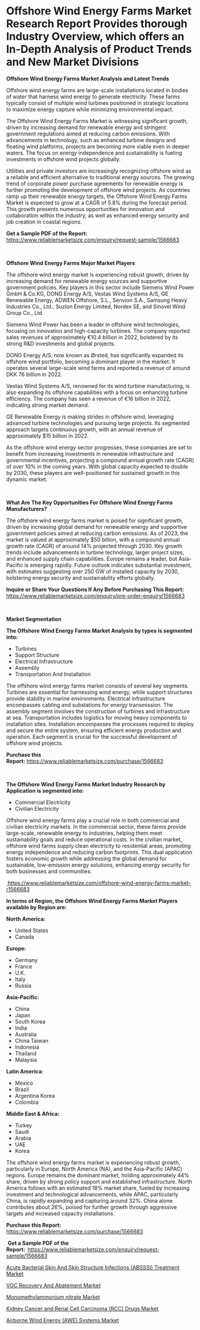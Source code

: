 <p><h1>Offshore Wind Energy Farms Market Research Report Provides thorough Industry Overview, which offers an In-Depth Analysis of Product Trends and New Market Divisions</h1></p><p><strong>Offshore Wind Energy Farms Market Analysis and Latest Trends</strong></p>
<p><p>Offshore wind energy farms are large-scale installations located in bodies of water that harness wind energy to generate electricity. These farms typically consist of multiple wind turbines positioned in strategic locations to maximize energy capture while minimizing environmental impact.</p><p>The Offshore Wind Energy Farms Market is witnessing significant growth, driven by increasing demand for renewable energy and stringent government regulations aimed at reducing carbon emissions. With advancements in technology, such as enhanced turbine designs and floating wind platforms, projects are becoming more viable even in deeper waters. The focus on energy independence and sustainability is fueling investments in offshore wind projects globally.</p><p>Utilities and private investors are increasingly recognizing offshore wind as a reliable and efficient alternative to traditional energy sources. The growing trend of corporate power purchase agreements for renewable energy is further promoting the development of offshore wind projects. As countries ramp up their renewable energy targets, the Offshore Wind Energy Farms Market is expected to grow at a CAGR of 5.8% during the forecast period. This growth presents numerous opportunities for innovation and collaboration within the industry, as well as enhanced energy security and job creation in coastal regions.</p></p>
<p><strong>Get a Sample PDF of the Report:&nbsp;</strong> <a href="https://www.reliablemarketsize.com/enquiry/request-sample/1566683?utm_campaign=1999&utm_medium=2&utm_source=Github&utm_content=ia&utm_term=22032025&utm_id=offshore-wind-energy-farms">https://www.reliablemarketsize.com/enquiry/request-sample/1566683</a></p>
<p>&nbsp;</p>
<p><strong>Offshore Wind Energy Farms Major Market Players</strong></p>
<p><p>The offshore wind energy market is experiencing robust growth, driven by increasing demand for renewable energy sources and supportive government policies. Key players in this sector include Siemens Wind Power GmbH & Co.KG, DONG Energy A/S, Vestas Wind Systems A/S, GE Renewable Energy, ADWEN Offshore, S.L., Senvion S.A., Samsung Heavy Industries Co., Ltd., Suzlon Energy Limited, Nordex SE, and Sinovel Wind Group Co., Ltd.</p><p>Siemens Wind Power has been a leader in offshore wind technologies, focusing on innovation and high-capacity turbines. The company reported sales revenues of approximately €10.4 billion in 2022, bolstered by its strong R&D investments and global projects.</p><p>DONG Energy A/S, now known as Ørsted, has significantly expanded its offshore wind portfolio, becoming a dominant player in the market. It operates several large-scale wind farms and reported a revenue of around DKK 76 billion in 2022.</p><p>Vestas Wind Systems A/S, renowned for its wind turbine manufacturing, is also expanding its offshore capabilities with a focus on enhancing turbine efficiency. The company has seen a revenue of €16 billion in 2022, indicating strong market demand.</p><p>GE Renewable Energy is making strides in offshore wind, leveraging advanced turbine technologies and pursuing large projects. Its segmented approach targets continuous growth, with an annual revenue of approximately $15 billion in 2022.</p><p>As the offshore wind energy sector progresses, these companies are set to benefit from increasing investments in renewable infrastructure and governmental incentives, projecting a compound annual growth rate (CAGR) of over 10% in the coming years. With global capacity expected to double by 2030, these players are well-positioned for sustained growth in this dynamic market.</p></p>
<p>&nbsp;</p>
<p><strong>What Are The Key Opportunities For Offshore Wind Energy Farms Manufacturers?</strong></p>
<p><p>The offshore wind energy farms market is poised for significant growth, driven by increasing global demand for renewable energy and supportive government policies aimed at reducing carbon emissions. As of 2023, the market is valued at approximately $50 billion, with a compound annual growth rate (CAGR) of around 14% projected through 2030. Key growth trends include advancements in turbine technology, larger project sizes, and enhanced supply chain capabilities. Europe remains a leader, but Asia-Pacific is emerging rapidly. Future outlook indicates substantial investment, with estimates suggesting over 250 GW of installed capacity by 2030, bolstering energy security and sustainability efforts globally.</p></p>
<p><strong>Inquire or Share Your Questions If Any Before Purchasing This Report:</strong> <a href="https://www.reliablemarketsize.com/enquiry/pre-order-enquiry/1566683?utm_campaign=1999&utm_medium=2&utm_source=Github&utm_content=ia&utm_term=22032025&utm_id=offshore-wind-energy-farms">https://www.reliablemarketsize.com/enquiry/pre-order-enquiry/1566683</a></p>
<p>&nbsp;</p>
<p><strong>Market Segmentation</strong></p>
<p><strong>The Offshore Wind Energy Farms Market Analysis by types is segmented into:</strong></p>
<p><ul><li>Turbines</li><li>Support Structure</li><li>Electrical Infrastructure</li><li>Assembly</li><li>Transportation And Installation</li></ul></p>
<p><p>The offshore wind energy farms market consists of several key segments. Turbines are essential for harnessing wind energy, while support structures provide stability in marine environments. Electrical infrastructure encompasses cabling and substations for energy transmission. The assembly segment involves the construction of turbines and infrastructure at sea. Transportation includes logistics for moving heavy components to installation sites. Installation encompasses the processes required to deploy and secure the entire system, ensuring efficient energy production and operation. Each segment is crucial for the successful development of offshore wind projects.</p></p>
<p><strong>Purchase this Report:&nbsp;</strong><a href="https://www.reliablemarketsize.com/purchase/1566683?utm_campaign=1999&utm_medium=2&utm_source=Github&utm_content=ia&utm_term=22032025&utm_id=offshore-wind-energy-farms">https://www.reliablemarketsize.com/purchase/1566683</a></p>
<p>&nbsp;</p>
<p><strong>The Offshore Wind Energy Farms Market Industry Research by Application is segmented into:</strong></p>
<p><ul><li>Commercial Electricity</li><li>Civilian Electricity</li></ul></p>
<p><p>Offshore wind energy farms play a crucial role in both commercial and civilian electricity markets. In the commercial sector, these farms provide large-scale, renewable energy to industries, helping them meet sustainability goals and reduce operational costs. In the civilian market, offshore wind farms supply clean electricity to residential areas, promoting energy independence and reducing carbon footprints. This dual application fosters economic growth while addressing the global demand for sustainable, low-emission energy solutions, enhancing energy security for both businesses and communities.</p></p>
<p><a href="https://www.reliablemarketsize.com/offshore-wind-energy-farms-market-r1566683?utm_campaign=1999&utm_medium=2&utm_source=Github&utm_content=ia&utm_term=22032025&utm_id=offshore-wind-energy-farms">&nbsp;https://www.reliablemarketsize.com/offshore-wind-energy-farms-market-r1566683</a></p>
<p><strong>In terms of Region, the Offshore Wind Energy Farms Market Players available by Region are:</strong></p>
<p>
    <p> <strong> North America: </strong>
        <ul>
            <li>United States</li>
            <li>Canada</li>
        </ul>
        </p> 
    <p> <strong> Europe: </strong>
        <ul>
            <li>Germany</li>
            <li>France</li>
            <li>U.K.</li>
            <li>Italy</li>
            <li>Russia</li>
        </ul>
        </p> 
    <p> <strong> Asia-Pacific: </strong>
        <ul>
            <li>China</li>
            <li>Japan</li>
            <li>South Korea</li>
            <li>India</li>
            <li>Australia</li>
            <li>China Taiwan</li>
            <li>Indonesia</li>
            <li>Thailand</li>
            <li>Malaysia</li>
        </ul>
        </p> 
    <p> <strong> Latin America: </strong>
        <ul>
            <li>Mexico</li>
            <li>Brazil</li>
            <li>Argentina Korea</li>
            <li>Colombia</li>
        </ul>
        </p> 
    <p> <strong> Middle East & Africa: </strong>
        <ul>
            <li>Turkey</li>
            <li>Saudi</li>
            <li>Arabia</li>
            <li>UAE</li>
            <li>Korea</li>
        </ul>
    </p>
    </p>
<p><p>The offshore wind energy farms market is experiencing robust growth, particularly in Europe, North America (NA), and the Asia-Pacific (APAC) regions. Europe remains the dominant market, holding approximately 44% share, driven by strong policy support and established infrastructure. North America follows with an estimated 18% market share, fueled by increasing investment and technological advancements, while APAC, particularly China, is rapidly expanding and capturing around 32%. China alone contributes about 26%, poised for further growth through aggressive targets and increased capacity installations.</p></p>
<p><strong>Purchase this Report: </strong><a href="https://www.reliablemarketsize.com/purchase/1566683?utm_campaign=1999&utm_medium=2&utm_source=Github&utm_content=ia&utm_term=22032025&utm_id=offshore-wind-energy-farms">https://www.reliablemarketsize.com/purchase/1566683</a></p>
<p>&nbsp;<strong>Get a Sample PDF of the Report:&nbsp;&nbsp;</strong><a href="https://www.reliablemarketsize.com/enquiry/request-sample/1566683?utm_campaign=1999&utm_medium=2&utm_source=Github&utm_content=ia&utm_term=22032025&utm_id=offshore-wind-energy-farms">https://www.reliablemarketsize.com/enquiry/request-sample/1566683</a></p>
<p><strong></strong></p>
<p><p><a href="https://github.com/milievkulov/Market-Research-Report-List-1/blob/main/acute-bacterial-skin-and-skin-structure-infections-absssi-treatment-market.md?utm_campaign=1999&utm_medium=2&utm_source=Github&utm_content=ia&utm_term=22032025&utm_id=offshore-wind-energy-farms">Acute Bacterial Skin And Skin Structure Infections (ABSSSI) Treatment Market</a></p><p><a href="https://github.com/erkidrhoy/Market-Research-Report-List-1/blob/main/voc-recovery-and-abatement-market.md?utm_campaign=1999&utm_medium=2&utm_source=Github&utm_content=ia&utm_term=22032025&utm_id=offshore-wind-energy-farms">VOC Recovery And Abatement Market</a></p><p><a href="https://github.com/enieyfabius/Market-Research-Report-List-1/blob/main/monomethylammonium-nitrate-market.md?utm_campaign=1999&utm_medium=2&utm_source=Github&utm_content=ia&utm_term=22032025&utm_id=offshore-wind-energy-farms">Monomethylammonium nitrate Market</a></p><p><a href="https://github.com/payareganiou/Market-Research-Report-List-1/blob/main/kidney-cancer-and-renal-cell-carcinoma-rcc-drugs-market.md?utm_campaign=1999&utm_medium=2&utm_source=Github&utm_content=ia&utm_term=22032025&utm_id=offshore-wind-energy-farms">Kidney Cancer and Renal Cell Carcinoma (RCC) Drugs Market</a></p><p><a href="https://github.com/roffefaith6l/Market-Research-Report-List-1/blob/main/airborne-wind-energy-awe-systems-market.md?utm_campaign=1999&utm_medium=2&utm_source=Github&utm_content=ia&utm_term=22032025&utm_id=offshore-wind-energy-farms">Airborne Wind Energy (AWE) Systems Market</a></p></p>